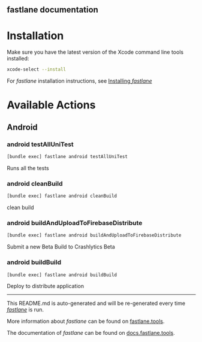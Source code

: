 fastlane documentation
----

# Installation

Make sure you have the latest version of the Xcode command line tools installed:

```sh
xcode-select --install
```

For _fastlane_ installation instructions, see [Installing _fastlane_](https://docs.fastlane.tools/#installing-fastlane)

# Available Actions

## Android

### android testAllUniTest

```sh
[bundle exec] fastlane android testAllUniTest
```

Runs all the tests

### android cleanBuild

```sh
[bundle exec] fastlane android cleanBuild
```

clean build

### android buildAndUploadToFirebaseDistribute

```sh
[bundle exec] fastlane android buildAndUploadToFirebaseDistribute
```

Submit a new Beta Build to Crashlytics Beta

### android buildBuild

```sh
[bundle exec] fastlane android buildBuild
```

Deploy to distribute application

----

This README.md is auto-generated and will be re-generated every time [_fastlane_](https://fastlane.tools) is run.

More information about _fastlane_ can be found on [fastlane.tools](https://fastlane.tools).

The documentation of _fastlane_ can be found on [docs.fastlane.tools](https://docs.fastlane.tools).
